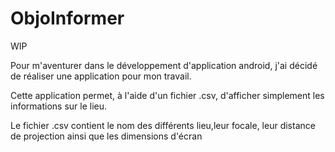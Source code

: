 # ObjoInformer

WIP

Pour m'aventurer dans le développement d'application android, j'ai décidé de réaliser une application pour mon travail.

Cette application permet, à l'aide d'un fichier .csv, d'afficher simplement les informations sur le lieu.

Le fichier .csv contient le nom des différents lieu,leur focale, leur distance de projection ainsi que les dimensions d'écran

